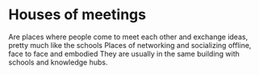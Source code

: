 # Houses of meetings

Are places where people come to meet each other and exchange ideas, pretty much like the schools
Places of networking and socializing offline, face to face and embodied
They are usually in the same building with schools and knowledge hubs.